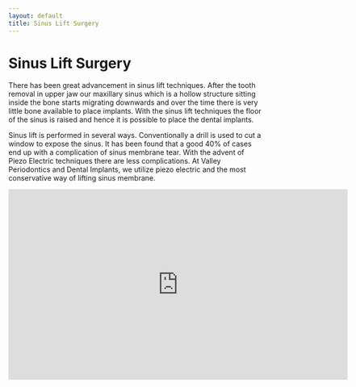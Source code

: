 ```yaml
---
layout: default
title: Sinus Lift Surgery
---
```


<h1>Sinus Lift Surgery</h1>

<p>There has been great advancement in sinus lift techniques. After the tooth removal in upper jaw our maxillary sinus which is a hollow structure sitting inside the bone starts migrating downwards and over the time there is very little bone available to place implants. With the sinus lift techniques the floor of the sinus is raised and hence it is possible to place the dental implants.</p>

<p>Sinus lift is performed in several ways. Conventionally a drill is used to cut a window to expose the sinus. It has been found that a good 40% of cases end up with a complication of sinus membrane tear.  With the advent of Piezo Electric techniques there are less complications. At Valley Periodontics and Dental Implants, we utilize piezo electric and the most conservative way of lifting sinus membrane.</p>

<p><iframe width="672" height="378" src="https://www.youtube.com/embed/ASD9h0bFyF0?controls=1&rel=0&enablejsapi=1" title="Dental Implant Solutions - All on 4 Full Arch Restoration by Dr. Roy Periodontist" frameborder="0" allow="accelerometer; autoplay; clipboard-write; encrypted-media; gyroscope; picture-in-picture" allowfullscreen></iframe>
</p>